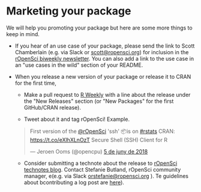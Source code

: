 # Marketing your package

We will help you promoting your package but here are some more things to keep in mind.

* If you hear of an use case of your package, please send the link to Scott Chamberlain (e.g. via Slack or scott@ropensci.org) for inclusion in the [rOpenSci biweekly newsletter](https://ropensci.github.io/biweekly/). You can also add a link to the use case in an "use cases in the wild" section of your README.

* When you release a new version of your package or release it to CRAN for the first time, 

    * Make a pull request to [R Weekly](https://github.com/rweekly/rweekly.org) with a line about the release under the "New Releases" section (or "New Packages" for the first GitHub/CRAN release).
    
    * Tweet about it and tag rOpenSci! Example.
    
    <blockquote class="twitter-tweet" data-lang="ca"><p lang="en" dir="ltr">First version of the <a href="https://twitter.com/rOpenSci?ref_src=twsrc%5Etfw">@rOpenSci</a> &#39;ssh&#39; 📦is on <a href="https://twitter.com/hashtag/rstats?src=hash&amp;ref_src=twsrc%5Etfw">#rstats</a> CRAN: <a href="https://t.co/eXlhXLnOzT">https://t.co/eXlhXLnOzT</a> Secure Shell (SSH) Client for R</p>&mdash; Jeroen Ooms (@opencpu) <a href="https://twitter.com/opencpu/status/1003934871830622208?ref_src=twsrc%5Etfw">5 de juny de 2018</a></blockquote>
    
    * Consider submitting a technote about the release to [rOpenSci technotes blog](https://ropensci.org/technotes/). Contact Stefanie Butland, rOpenSci community manager, e(e.g. via Slack orstefanie@ropensci.org ). Te guidelines about bcontributing a log post are [here](https://github.com/ropensci/roweb2#contributing-a-blog-post)).
